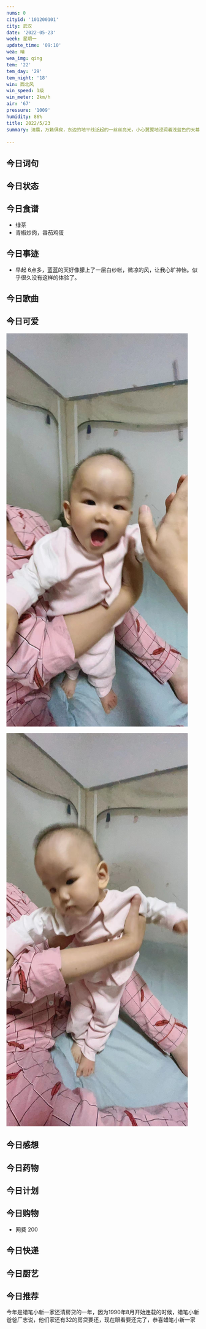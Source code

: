 ```yaml
---
nums: 0
cityid: '101200101'
city: 武汉
date: '2022-05-23'
week: 星期一
update_time: '09:10'
wea: 晴
wea_img: qing
tem: '22'
tem_day: '29'
tem_night: '18'
win: 西北风
win_speed: 1级
win_meter: 2km/h
air: '67'
pressure: '1009'
humidity: 86%
title: 2022/5/23
summary: 清晨，万籁俱寂，东边的地平线泛起的一丝丝亮光，小心翼翼地浸润着浅蓝色的天幕，新的一天从远方渐渐地移了过来。

---
```

## 今日词句

## 今日状态

## 今日食谱

- 绿茶
- 青椒炒肉，番茄鸡蛋

## 今日事迹

- 早起 6点多，蓝蓝的天好像朦上了一层白纱帐，微凉的风，让我心旷神怡。似乎很久没有这样的体验了。

## 今日歌曲

## 今日可爱

![](./2022-05-23-09-27-06.png)

![](./2022-05-23-09-27-24.png)

## 今日感想

## 今日药物

## 今日计划

## 今日购物

- 网费 200

## 今日快递

## 今日厨艺

## 今日推荐


今年是蜡笔小新一家还清房贷的一年，因为1990年8月开始连载的时候，蜡笔小新爸爸厂志说，他们家还有32的房贷要还，现在眼看要还完了，恭喜蜡笔小新一家

